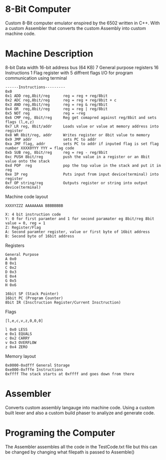 # 8-Bit Computer
Custom 8-Bit computer emulator enspired by the 6502 written in C++. With a custom Assembler that converts the custom Assembly into custom machine code.

# Machine Description

8-bit Data width
16-bit address bus (64 KB)
7 General purpose registers
16 Instructions
1 Flag register with 5 diffrent flags
I/O for program communication using terminal



```
------Instructions---------
0x0 
0x1 ADD reg,8bit/reg      reg = reg + reg/8bit
0x2 ADC reg,8bit/reg      reg = reg + reg/8bit + c
0x3 AND reg,8bit/reg      reg = reg & reg/8bit
0x4 OR  reg,8bit/reg      reg = reg | reg/8bit
0x5 NOT reg               reg = ~reg
0x6 CMP reg, 8bit/reg     Reg get comapred against reg/8bit and sets flags (l,e,z)
0x7 LR reg, 8bit/addr     Loads value or value at memory address into register
0x8 WR 8bit/reg, addr     Writes register or 8bit value to memory
0x9 JMP addr              sets PC to addr
0xa JMF flag, addr        sets PC to addr if inputed flag is set flag number XXXX0YYY YYY = flag code
0xb SUB reg, 8bit/reg     reg = reg - reg/8bit
0xc PUSH 8bit/reg         push the value in a register or an 8bit value onto the stack
0xd POP  reg              pop the top value in the stack and put it in reg
0xe IP reg                Puts input from input device(terminal) into register
0xf OP string/reg         Outputs register or string into output device(terminal)

```

Machine code layout

```
XXXXYZZZ AAAAAAAA BBBBBBBB

X: 4 bit instruction code
Y: 0 for first paramter and 1 for second paramater eg 8bit/reg 8bit value = 0, reg = 1
Z: Register/Flag
A: Second paramter register, value or first byte of 16bit address
B: Second byte of 16bit address
```

Registers
```
General Purpose
A 0x0
B 0x1
C 0x2
D 0x3
E 0x4
G 0x5
H 0x6

16bit SP (Stack Pointer)
16bit PC (Program Counter)
8bit IR (Insctruction Register/Current Insctruction)

```
Flags
```
[l,e,c,v,z,0,0,0]

l 0x0 LESS
e 0x1 EQUALS
c 0x2 CARRY
v 0x3 OVERFLOW
z 0x4 ZERO
```


Memory layout

```
0x0000-0xdfff General Storage
0xe000-0xfffe Instructions
0xffff The stack starts at 0xffff and goes down from there
```

# Assembler
Converts custom assembly langauge into machine code. Using a custom built lexer and also a custom build phaser to analiyze and generate code.

# Programing the Computer
The Assembler assembles all the code in the TestCode.txt file but this can be changed by changing what filepath is passed to Assemble()
